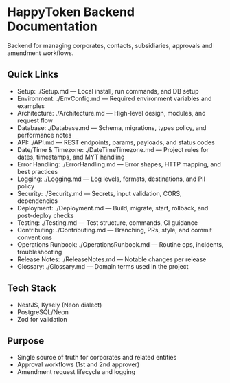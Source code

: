 # HappyToken Backend Documentation

Backend for managing corporates, contacts, subsidiaries, approvals and amendment workflows.

## Quick Links
- Setup: ./Setup.md 
    — Local install, run commands, and DB setup
- Environment: ./EnvConfig.md 
    — Required environment variables and examples
- Architecture: ./Architecture.md 
    — High-level design, modules, and request flow
- Database: ./Database.md 
    — Schema, migrations, types policy, and performance notes
- API: ./API.md 
    — REST endpoints, params, payloads, and status codes
- Date/Time & Timezone: ./DateTimeTimezone.md 
    — Project rules for dates, timestamps, and MYT handling
- Error Handling: ./ErrorHandling.md 
    — Error shapes, HTTP mapping, and best practices
- Logging: ./Logging.md 
    — Log levels, formats, destinations, and PII policy
- Security: ./Security.md 
    — Secrets, input validation, CORS, dependencies
- Deployment: ./Deployment.md 
    — Build, migrate, start, rollback, and post-deploy checks
- Testing: ./Testing.md 
    — Test structure, commands, CI guidance
- Contributing: ./Contributing.md 
    — Branching, PRs, style, and commit conventions
- Operations Runbook: ./OperationsRunbook.md 
    — Routine ops, incidents, troubleshooting
- Release Notes: ./ReleaseNotes.md 
    — Notable changes per release
- Glossary: ./Glossary.md 
    — Domain terms used in the project

## Tech Stack
- NestJS, Kysely (Neon dialect)
- PostgreSQL/Neon
- Zod for validation

## Purpose
- Single source of truth for corporates and related entities
- Approval workflows (1st and 2nd approver)
- Amendment request lifecycle and logging
